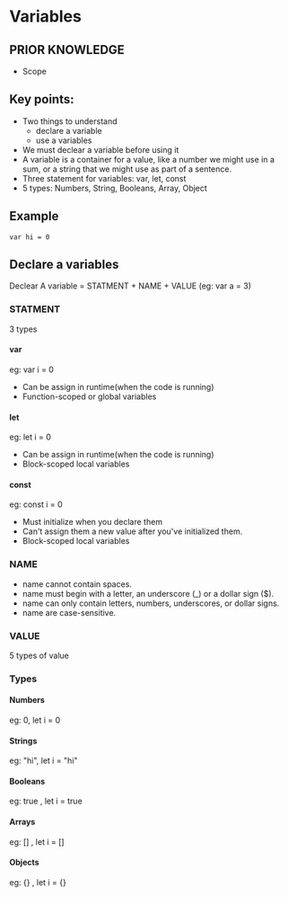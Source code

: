 # Variables

## PRIOR KNOWLEDGE
- Scope

## Key points:

- Two things to understand
  - declare a variable 
  - use a variables
- We must declear a variable before using it 
- A variable is a container for a value, like a number we might use in a sum, or a string that we might use as part of a sentence.
- Three statement for variables: var, let, const
- 5 types:  Numbers, String, Booleans, Array, Object

## Example
```
var hi = 0
```
## Declare a variables
Declear A variable = STATMENT + NAME + VALUE (eg: var a = 3)

### STATMENT
3 types

#### var
eg: var i = 0 
- Can be assign in runtime(when the code is running)
- Function-scoped or global variables
  
#### let 
eg: let i = 0
- Can be assign in runtime(when the code is running)
- Block-scoped local variables

#### const
eg: const i = 0
- Must initialize when you declare them
- Can't assign them a new value after you've initialized them.
- Block-scoped local variables

### NAME
- name cannot contain spaces.
- name must begin with a letter, an underscore (_) or a dollar sign ($).
- name can only contain letters, numbers, underscores, or dollar signs.
- name are case-sensitive.

### VALUE 
5 types of value 
### Types
#### Numbers
eg: 0, let i = 0

#### Strings
eg: "hi", let i = "hi"


#### Booleans
eg: true , let i = true

#### Arrays
eg: [] , let i = []

#### Objects

eg: {} , let i = {}
